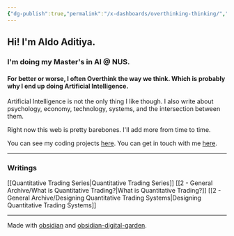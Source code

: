 ```yaml
---
{"dg-publish":true,"permalink":"/x-dashboards/overthinking-thinking/","tags":"gardenEntry"}
---
```



## Hi! I'm Aldo Aditiya. 
### I'm doing my Master's in AI @ NUS.
#### For better or worse, I often Overthink the way we think. Which is probably why I end up doing Artificial Intelligence.

Artificial Intelligence is not the only thing I like though. I also write about psychology, economy, technology, systems, and the intersection between them.

Right now this web is pretty barebones. I'll add more from time to time.

You can see my coding projects [here](https://github.com/Aldo-Aditiya/).
You can get in touch with me [here](https://www.linkedin.com/in/aldo-aditiya/).

---
### Writings

[[Quantitative Trading Series\|Quantitative Trading Series]]
[[2 - General Archive/What is Quantitative Trading?\|What is Quantitative Trading?]]
[[2 - General Archive/Designing Quantitative Trading Systems\|Designing Quantitative Trading Systems]]

---
Made with [obsidian](https://obsidian.md/) and [obsidian-digital-garden](https://github.com/oleeskild/obsidian-digital-garden).